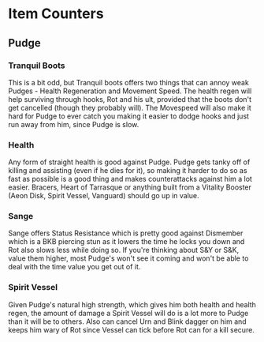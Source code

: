 # Item Counters

## Pudge
### Tranquil Boots
This is a bit odd, but Tranquil boots offers two things that can annoy weak Pudges - Health Regeneration and Movement Speed. The health regen will help surviving through hooks, Rot and his ult, provided that the boots don't get cancelled (though they probably will). The Movespeed will also make it hard for Pudge to ever catch you making it easier to dodge hooks and just run away from him, since Pudge is slow.
### Health
Any form of straight health is good against Pudge. Pudge gets tanky off of killing and assisting (even if he dies for it), so making it harder to do so as fast as possible is a good thing and makes counterattacks against him a lot easier. Bracers, Heart of Tarrasque or anything built from a Vitality Booster (Aeon Disk, Spirit Vessel, Vanguard) should go up in value.
### Sange
Sange offers Status Resistance which is pretty good against Dismember which is a BKB piercing stun as it lowers the time he locks you down and Rot also slows less while doing so. If you're thinking about S&Y or S&K, value them higher, most Pudge's won't see it coming and won't be able to deal with the time value you get out of it.
### Spirit Vessel
Given Pudge's natural high strength, which gives him both health and health regen, the amount of damage a Spirit Vessel will do is a lot more to Pudge than it will be to others. Also can cancel Urn and Blink dagger on him and keeps him wary of Rot since Vessel can tick before Rot can for a kill secure.
